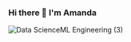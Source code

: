 ### Hi there 👋 I'm Amanda
![Data ScienceML Engineering (3)](https://user-images.githubusercontent.com/90936973/153888525-9d6ca762-c984-48c1-a643-04fa80266898.gif)




